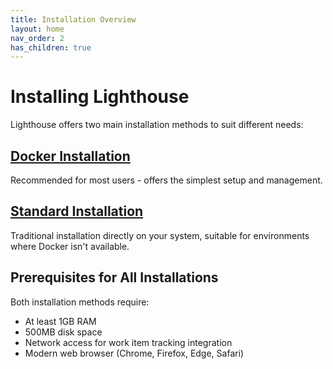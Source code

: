 ```yaml
---
title: Installation Overview
layout: home
nav_order: 2
has_children: true
---
```


# Installing Lighthouse

Lighthouse offers two main installation methods to suit different needs:

## [Docker Installation](docker.md)
Recommended for most users - offers the simplest setup and management.

## [Standard Installation](standard.md)
Traditional installation directly on your system, suitable for environments where Docker isn't available.

## Prerequisites for All Installations

Both installation methods require:
- At least 1GB RAM
- 500MB disk space
- Network access for work item tracking integration
- Modern web browser (Chrome, Firefox, Edge, Safari)
